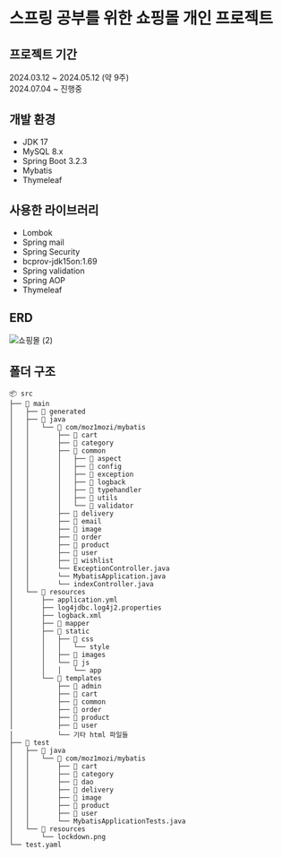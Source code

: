 # 스프링 공부를 위한 쇼핑몰 개인 프로젝트
## 프로젝트 기간
2024.03.12 ~ 2024.05.12 (약 9주)   
2024.07.04 ~ 진행중
## 개발 환경
- JDK 17
- MySQL 8.x
- Spring Boot 3.2.3
- Mybatis
- Thymeleaf
## 사용한 라이브러리
- Lombok
- Spring mail
- Spring Security
- bcprov-jdk15on:1.69
- Spring validation
- Spring AOP
- Thymeleaf
## ERD
![쇼핑몰 (2)](https://github.com/user-attachments/assets/9dbb45c9-a2d9-4377-bb29-5d5284a9558c)

## 폴더 구조
```
📦 src
├── 📁 main
│   ├── 📁 generated
│   ├── 📁 java
│   │   └── 📁 com/moz1mozi/mybatis
│   │       ├── 📁 cart
│   │       ├── 📁 category
│   │       ├── 📁 common
│   │       │   ├── 📁 aspect
│   │       │   ├── 📁 config
│   │       │   ├── 📁 exception
│   │       │   ├── 📁 logback
│   │       │   ├── 📁 typehandler
│   │       │   ├── 📁 utils
│   │       │   └── 📁 validator
│   │       ├── 📁 delivery
│   │       ├── 📁 email
│   │       ├── 📁 image
│   │       ├── 📁 order
│   │       ├── 📁 product
│   │       ├── 📁 user
│   │       ├── 📁 wishlist
│   │       └── ExceptionController.java
│   │       └── MybatisApplication.java
│   │       └── indexController.java
│   └── 📁 resources
│       ├── application.yml
│       ├── log4jdbc.log4j2.properties
│       ├── logback.xml
│       ├── 📁 mapper
│       ├── 📁 static
│       │   ├── 📁 css
│       │   │   └── style
│       │   ├── 📁 images
│       │   └── 📁 js
│       │   │   └── app
│       └── 📁 templates
│           ├── 📁 admin
│           ├── 📁 cart
│           ├── 📁 common
│           ├── 📁 order
│           ├── 📁 product
│           ├── 📁 user
│           └── 기타 html 파일들
├── 📁 test
│   ├── 📁 java
│   │   └── 📁 com/moz1mozi/mybatis
│   │       ├── 📁 cart
│   │       ├── 📁 category
│   │       ├── 📁 dao
│   │       ├── 📁 delivery
│   │       ├── 📁 image
│   │       ├── 📁 product
│   │       ├── 📁 user
│   │       └── MybatisApplicationTests.java
│   └── 📁 resources
│       └── lockdown.png
└── test.yaml
```

